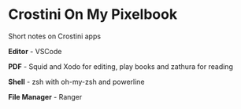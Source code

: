 # Crostini On My Pixelbook
Short notes on Crostini apps


<b>Editor</b> - VSCode

<b>PDF</b> - Squid and Xodo for editing, play books and zathura for reading

<b>Shell</b> - zsh with oh-my-zsh and powerline


<b>File Manager</b> - Ranger
